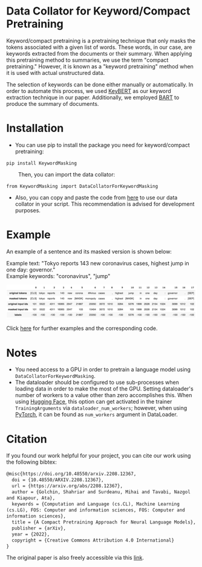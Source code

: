 # Data Collator for Keyword/Compact Pretraining
Keyword/compact pretraining is a pretraining technique that only masks the tokens associated with a given list of words. These words, in our case, are keywords extracted from the documents or their summary. When applying this pretraining method to summaries, we use the term "compact pretraining." However, it is known as a "keyword pretraining" method when it is used with actual unstructured data.

The selection of keywords can be done either manually or automatically. In order to automate this process, we used [KeyBERT](https://github.com/MaartenGr/KeyBERT) as our keyword extraction technique in our paper. Additionally, we employed [BART](https://arxiv.org/abs/1910.13461) to produce the summary of documents.

# Installation
* You can use pip to install the package you need for keyword/compact pretraining:

```
pip install KeywordMasking
```

&nbsp;&nbsp;&nbsp;&nbsp;&nbsp;&nbsp;&nbsp;&nbsp;Then, you can import the data collator:

```
from KeywordMasking import DataCollatorForKeywordMasking
```

* Also, you can copy and paste the code from [here](https://github.com/shahriargolchin/compact-pretraining/tree/main/keyword-pretraining-code) to use our data collator in your script. This recommendation is advised for development purposes.

# Example
An example of a sentence and its masked version is shown below:

<p>Example text: "Tokyo reports 143 new coronavirus cases, highest jump in one day: governor."<br>
Example keywords: "coronavirus", "jump"</p>

![alt text](example_image.png)

Click [here](https://github.com/shahriargolchin/compact-pretraining/tree/main/examples) for further examples and the corresponding code.

# Notes
* You need access to a GPU in order to pretrain a language model using `DataCollatorForKeywordMasking`.
* The dataloader should be configured to use sub-processes when loading data in order to make the most of the GPU. Setting dataloader's number of workers to a value other than zero accomplishes this. When using [Hugging Face](https://huggingface.co/docs/transformers/main_classes/trainer), this option can get activated in the trainer `TrainingArguments` via `dataloader_num_workers`; however, when using [PyTorch](https://pytorch.org/docs/stable/data.html), it can be found as `num_workers` argument in DataLoader.

# Citation
If you found our work helpful for your project, you can cite our work using the following bibtex:
```
@misc{https://doi.org/10.48550/arxiv.2208.12367,
  doi = {10.48550/ARXIV.2208.12367},
  url = {https://arxiv.org/abs/2208.12367},
  author = {Golchin, Shahriar and Surdeanu, Mihai and Tavabi, Nazgol and Kiapour, Ata},
  keywords = {Computation and Language (cs.CL), Machine Learning (cs.LG), FOS: Computer and information sciences, FOS: Computer and information sciences},
  title = {A Compact Pretraining Approach for Neural Language Models},
  publisher = {arXiv},
  year = {2022},
  copyright = {Creative Commons Attribution 4.0 International}
}
```

The original paper is also freely accessible via this [link](https://arxiv.org/abs/2208.12367).

